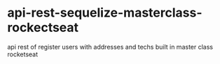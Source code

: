 # api-rest-sequelize-masterclass-rockectseat
api rest of register users with addresses and techs built in master class rocketseat
